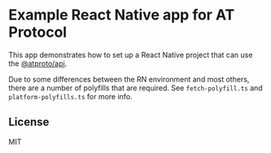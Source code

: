# Example React Native app for AT Protocol

This app demonstrates how to set up a React Native project that can use the [@atproto/api](https://npm.im/@atproto/api).

Due to some differences between the RN environment and most others, there are a number of polyfills that are required. See `fetch-polyfill.ts` and `platform-polyfills.ts` for more info.

## License

MIT